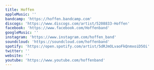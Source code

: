 ```yaml
---
title: Hoffen
appleMusic: ''
bandcamp: 'https://hoffen.bandcamp.com'
discogs: 'https://www.discogs.com/artist/5208833-Hoffen'
facebook: 'https://www.facebook.com/Hoffenband'
googleMusic: ''
instagram: 'https://www.instagram.com/hoffen_band'
soundcloud: 'https://soundcloud.com/hoffenband'
spotify: 'https://open.spotify.com/artist/5dRJmOLvaoFkQnmxoiD5Oi'
twitter: ''
website: ''
youtube: 'https://www.youtube.com/hoffenband'
---
```

